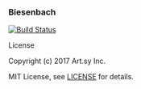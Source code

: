 ### Biesenbach

[![Build Status](https://travis-ci.org/artsy/biesenbach.svg?branch=master)](https://travis-ci.org/artsy/biesenbach)

License

Copyright (c) 2017 Art.sy Inc.

MIT License, see [LICENSE](LICENSE.md) for details.

